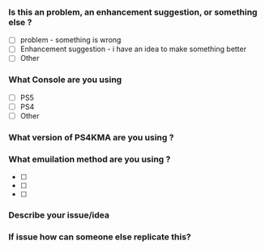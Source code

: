 ### Is this an problem, an enhancement suggestion, or something else ?
* [ ] problem - something is wrong
* [ ] Enhancement suggestion - i have an idea to make something better
* [ ] Other

### What Console are you using
* [ ] PS5
* [ ] PS4
* [ ] Other

### What version of PS4KMA are you using ?


### What emuilation method are you using ?
* [ ] 
* [ ] 
* [ ] 


### Describe your issue/idea


### If issue how can someone else replicate this?
